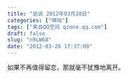 ```yaml
---
title: "说说 2012年03月20日"
categories: ["嘀咕"]
tags: ["来自QQ空间 qzone.qq.com"]
draft: false
slug: "n9LW68"
date: "2012-03-20 17:37:00"
---
```


如果不再值得留恋，那就毫不犹豫地离开。
